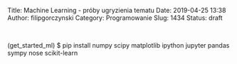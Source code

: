 Title: Machine Learning - próby ugryzienia tematu
Date: 2019-04-25 13:38
Author: filipgorczynski
Category: Programowanie
Slug: 1434
Status: draft

 

(get\_started\_ml) \$ pip install numpy scipy matplotlib ipython jupyter pandas sympy nose scikit-learn
